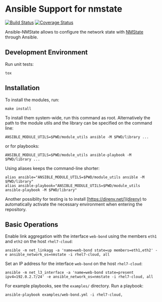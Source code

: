 # Ansible Support for nmstate
[![Build Status](https://travis-ci.org/nmstate/ansible-nmstate.svg?branch=master)](https://travis-ci.org/nmstate/ansible-nmstate)
[![Coverage Status](https://coveralls.io/repos/github/nmstate/ansible-nmstate/badge.svg?branch=master)](https://coveralls.io/github/nmstate/ansible-nmstate?branch=master)

Ansible-NMState allows to configure the network state with
[NMState](https://nmstate.github.io/) through Ansible.

## Development Environment

Run unit tests:
```shell
tox
```

## Installation

To install the modules, run:

```shell
make install
```

To install them system-wide, run this command as root. Alternatively the path
to the module utils and the library can be specified on the command line:

```shell
ANSIBLE_MODULE_UTILS=$PWD/module_utils ansible -M $PWD/library ...
```

or for playbooks:

```shell
ANSIBLE_MODULE_UTILS=$PWD/module_utils ansible-playbook -M $PWD/library ...
```

Using aliases keeps the command-line shorter:

```shell
alias ansible="ANSIBLE_MODULE_UTILS=$PWD/module_utils ansible -M $PWD/library"
alias ansible-playbook="ANSIBLE_MODULE_UTILS=$PWD/module_utils ansible-playbook -M $PWD/library"
```

Another possiblity for testing is to install [https://direnv.net/](direnv) to
automatically activate the necessary environment when entering the repository.

## Basic Operations

Enable link aggregation with the interface `web-bond` using the members `eth1` and `eth2` on the host `rhel7-cloud`:

```shell
ansible -m net_linkagg -a 'name=web-bond state=up members=eth1,eth2' -e ansible_network_os=nmstate -i rhel7-cloud, all

```

Set an IP address for the interface `web-bond` on the host `rhel7-cloud`:

```shell
ansible -m net_l3_interface -a 'name=web-bond state=present ipv4=192.0.2.7/24' -e ansible_network_os=nmstate -i rhel7-cloud, all
```

For example playbooks, see the `examples/` directory. Run a playbook:

```shell
ansible-playbook examples/web-bond.yml -i rhel7-cloud,
```

